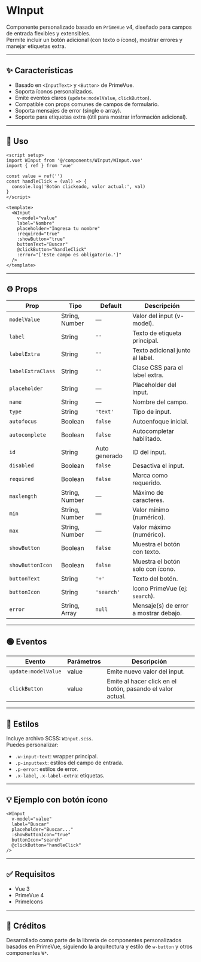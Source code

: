 
# WInput

Componente personalizado basado en `PrimeVue` v4, diseñado para campos de entrada flexibles y extensibles.  
Permite incluir un botón adicional (con texto o ícono), mostrar errores y manejar etiquetas extra.  

---

## ✨ Características

- Basado en `<InputText>` y `<Button>` de PrimeVue.
- Soporta íconos personalizados.
- Emite eventos claros (`update:modelValue`, `clickButton`).
- Compatible con props comunes de campos de formulario.
- Soporta mensajes de error (single o array).
- Soporte para etiquetas extra (útil para mostrar información adicional).

---

## 🚀 Uso

```vue
<script setup>
import WInput from '@/components/WInput/WInput.vue'
import { ref } from 'vue'

const value = ref('')
const handleClick = (val) => {
  console.log('Botón clickeado, valor actual:', val)
}
</script>

<template>
  <WInput
    v-model="value"
    label="Nombre"
    placeholder="Ingresa tu nombre"
    :required="true"
    :showButton="true"
    buttonText="Buscar"
    @clickButton="handleClick"
    :error="['Este campo es obligatorio.']"
  />
</template>
```

---

## ⚙️ Props

| Prop               | Tipo              | Default              | Descripción                                       |
|--------------------|-------------------|----------------------|---------------------------------------------------|
| `modelValue`       | String, Number    | —                    | Valor del input (v-model).                       |
| `label`            | String            | `''`                 | Texto de etiqueta principal.                      |
| `labelExtra`       | String            | `''`                 | Texto adicional junto al label.                   |
| `labelExtraClass`  | String          | `''`                 | Clase CSS para el label extra.                   |
| `placeholder`      | String            | —                    | Placeholder del input.                            |
| `name`             | String            | —                    | Nombre del campo.                                |
| `type`             | String            | `'text'`            | Tipo de input.                                   |
| `autofocus`        | Boolean          | `false`             | Autoenfoque inicial.                             |
| `autocomplete`     | Boolean          | `false`             | Autocompletar habilitado.                       |
| `id`               | String            | Auto generado      | ID del input.                                    |
| `disabled`         | Boolean          | `false`             | Desactiva el input.                              |
| `required`         | Boolean          | `false`             | Marca como requerido.                            |
| `maxlength`        | String, Number    | —                    | Máximo de caracteres.                           |
| `min`              | String, Number    | —                    | Valor mínimo (numérico).                        |
| `max`              | String, Number    | —                    | Valor máximo (numérico).                        |
| `showButton`       | Boolean          | `false`             | Muestra el botón con texto.                     |
| `showButtonIcon` | Boolean          | `false`             | Muestra el botón solo con ícono.               |
| `buttonText`       | String            | `'+'`              | Texto del botón.                                |
| `buttonIcon`       | String            | `'search'`        | Icono PrimeVue (ej: `search`).                |
| `error`            | String, Array     | `null`             | Mensaje(s) de error a mostrar debajo.          |

---

## 🟢 Eventos

| Evento              | Parámetros     | Descripción                           |
|---------------------|----------------|---------------------------------------|
| `update:modelValue` | value          | Emite nuevo valor del input.         |
| `clickButton`       | value          | Emite al hacer click en el botón, pasando el valor actual. |

---

## 🎨 Estilos

Incluye archivo SCSS: `WInput.scss`.  
Puedes personalizar:

- `.w-input-text`: wrapper principal.
- `.p-inputtext`: estilos del campo de entrada.
- `.p-error`: estilos de error.
- `.x-label`, `.x-label-extra`: etiquetas.

---

## 💡 Ejemplo con botón ícono

```vue
<WInput
  v-model="value"
  label="Buscar"
  placeholder="Buscar..."
  :showButtonIcon="true"
  buttonIcon="search"
  @clickButton="handleClick"
/>
```

---

## ✅ Requisitos

- Vue 3
- PrimeVue 4
- PrimeIcons

---

## 🧩 Créditos

Desarrollado como parte de la librería de componentes personalizados basados en PrimeVue, siguiendo la arquitectura y estilo de `w-button` y otros componentes `W*`.

